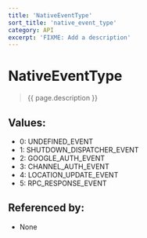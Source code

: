 ```yaml
---
title: 'NativeEventType'
sort_title: 'native_event_type'
category: API
excerpt: 'FIXME: Add a description'
---
```


[comment]: <> (THIS PART IS GENERATED - AKA DON'T EDIT THIS PART MANUALLY)

# NativeEventType

> {{ page.description }}

## Values:

- 0: UNDEFINED_EVENT
- 1: SHUTDOWN_DISPATCHER_EVENT
- 2: GOOGLE_AUTH_EVENT
- 3: CHANNEL_AUTH_EVENT
- 4: LOCATION_UPDATE_EVENT
- 5: RPC_RESPONSE_EVENT

## Referenced by:

- None

[comment]: <> (YOU CAN EDIT AFTER THIS)
